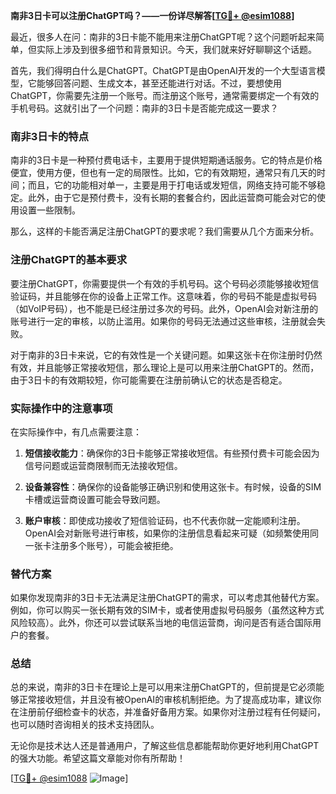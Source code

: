 **南非3日卡可以注册ChatGPT吗？——一份详尽解答[[TG💪+ @esim1088](https://t.me/s/esim1088)]**

最近，很多人在问：南非的3日卡能不能用来注册ChatGPT呢？这个问题听起来简单，但实际上涉及到很多细节和背景知识。今天，我们就来好好聊聊这个话题。

首先，我们得明白什么是ChatGPT。ChatGPT是由OpenAI开发的一个大型语言模型，它能够回答问题、生成文本，甚至还能进行对话。不过，要想使用ChatGPT，你需要先注册一个账号。而注册这个账号，通常需要绑定一个有效的手机号码。这就引出了一个问题：南非的3日卡是否能完成这一要求？

### 南非3日卡的特点

南非的3日卡是一种预付费电话卡，主要用于提供短期通话服务。它的特点是价格便宜，使用方便，但也有一定的局限性。比如，它的有效期短，通常只有几天的时间；而且，它的功能相对单一，主要是用于打电话或发短信，网络支持可能不够稳定。此外，由于它是预付费卡，没有长期的套餐合约，因此运营商可能会对它的使用设置一些限制。

那么，这样的卡能否满足注册ChatGPT的要求呢？我们需要从几个方面来分析。

### 注册ChatGPT的基本要求

要注册ChatGPT，你需要提供一个有效的手机号码。这个号码必须能够接收短信验证码，并且能够在你的设备上正常工作。这意味着，你的号码不能是虚拟号码（如VoIP号码），也不能是已经注册过多次的号码。此外，OpenAI会对新注册的账号进行一定的审核，以防止滥用。如果你的号码无法通过这些审核，注册就会失败。

对于南非的3日卡来说，它的有效性是一个关键问题。如果这张卡在你注册时仍然有效，并且能够正常接收短信，那么理论上是可以用来注册ChatGPT的。然而，由于3日卡的有效期较短，你可能需要在注册前确认它的状态是否稳定。

### 实际操作中的注意事项

在实际操作中，有几点需要注意：

1. **短信接收能力**：确保你的3日卡能够正常接收短信。有些预付费卡可能会因为信号问题或运营商限制而无法接收短信。
   
2. **设备兼容性**：确保你的设备能够正确识别和使用这张卡。有时候，设备的SIM卡槽或运营商设置可能会导致问题。

3. **账户审核**：即使成功接收了短信验证码，也不代表你就一定能顺利注册。OpenAI会对新账号进行审核，如果你的注册信息看起来可疑（如频繁使用同一张卡注册多个账号），可能会被拒绝。

### 替代方案

如果你发现南非的3日卡无法满足注册ChatGPT的需求，可以考虑其他替代方案。例如，你可以购买一张长期有效的SIM卡，或者使用虚拟号码服务（虽然这种方式风险较高）。此外，你还可以尝试联系当地的电信运营商，询问是否有适合国际用户的套餐。

### 总结

总的来说，南非的3日卡在理论上是可以用来注册ChatGPT的，但前提是它必须能够正常接收短信，并且没有被OpenAI的审核机制拒绝。为了提高成功率，建议你在注册前仔细检查卡的状态，并准备好备用方案。如果你对注册过程有任何疑问，也可以随时咨询相关的技术支持团队。

无论你是技术达人还是普通用户，了解这些信息都能帮助你更好地利用ChatGPT的强大功能。希望这篇文章能对你有所帮助！

[[TG💪+ @esim1088](https://t.me/s/esim1088) ![Image](https://i.postimg.cc/4NQfJmqS/Snipaste-2025-05-13-00-14-12.png)]